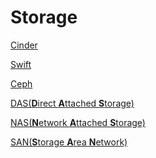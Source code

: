 # Storage

[Cinder](https://github.com/MohsenEbrahimi86/ACFCP-notes/blob/main/Module7/Cinder.md)

[Swift](https://github.com/MohsenEbrahimi86/ACFCP-notes/blob/main/Module7/Swift.md)

[Ceph](https://github.com/MohsenEbrahimi86/ACFCP-notes/blob/main/Module7/Ceph.md)

[DAS(**D**irect **A**ttached **S**torage)]()

[NAS(**N**etwork **A**ttached **S**torage)]()

[SAN(**S**torage **A**rea **N**etwork)]()
